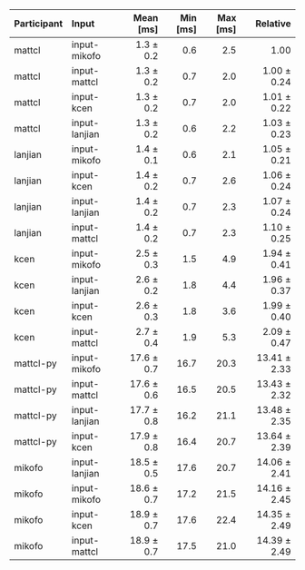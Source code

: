 | Participant | Input | Mean [ms] | Min [ms] | Max [ms] | Relative |
|:---|:---|---:|---:|---:|---:|
| mattcl | input-mikofo | 1.3 ± 0.2 | 0.6 | 2.5 | 1.00 |
| mattcl | input-mattcl | 1.3 ± 0.2 | 0.7 | 2.0 | 1.00 ± 0.24 |
| mattcl | input-kcen | 1.3 ± 0.2 | 0.7 | 2.0 | 1.01 ± 0.22 |
| mattcl | input-lanjian | 1.3 ± 0.2 | 0.6 | 2.2 | 1.03 ± 0.23 |
| lanjian | input-mikofo | 1.4 ± 0.1 | 0.6 | 2.1 | 1.05 ± 0.21 |
| lanjian | input-kcen | 1.4 ± 0.2 | 0.7 | 2.6 | 1.06 ± 0.24 |
| lanjian | input-lanjian | 1.4 ± 0.2 | 0.7 | 2.3 | 1.07 ± 0.24 |
| lanjian | input-mattcl | 1.4 ± 0.2 | 0.7 | 2.3 | 1.10 ± 0.25 |
| kcen | input-mikofo | 2.5 ± 0.3 | 1.5 | 4.9 | 1.94 ± 0.41 |
| kcen | input-lanjian | 2.6 ± 0.2 | 1.8 | 4.4 | 1.96 ± 0.37 |
| kcen | input-kcen | 2.6 ± 0.3 | 1.8 | 3.6 | 1.99 ± 0.40 |
| kcen | input-mattcl | 2.7 ± 0.4 | 1.9 | 5.3 | 2.09 ± 0.47 |
| mattcl-py | input-mikofo | 17.6 ± 0.7 | 16.7 | 20.3 | 13.41 ± 2.33 |
| mattcl-py | input-mattcl | 17.6 ± 0.6 | 16.5 | 20.5 | 13.43 ± 2.32 |
| mattcl-py | input-lanjian | 17.7 ± 0.8 | 16.2 | 21.1 | 13.48 ± 2.35 |
| mattcl-py | input-kcen | 17.9 ± 0.8 | 16.4 | 20.7 | 13.64 ± 2.39 |
| mikofo | input-lanjian | 18.5 ± 0.5 | 17.6 | 20.7 | 14.06 ± 2.41 |
| mikofo | input-mikofo | 18.6 ± 0.7 | 17.2 | 21.5 | 14.16 ± 2.45 |
| mikofo | input-kcen | 18.9 ± 0.7 | 17.6 | 22.4 | 14.35 ± 2.49 |
| mikofo | input-mattcl | 18.9 ± 0.7 | 17.5 | 21.0 | 14.39 ± 2.49 |
